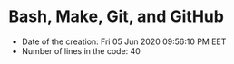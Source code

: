 # Bash, Make, Git, and GitHub
- Date of the creation: Fri 05 Jun 2020 09:56:10 PM EET
- Number of lines in the code: 40
